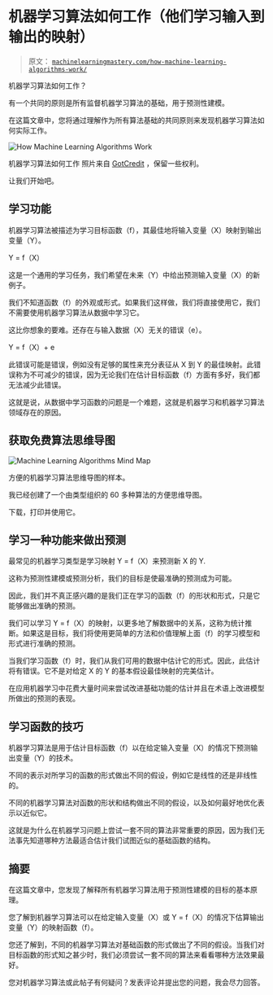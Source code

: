 # 机器学习算法如何工作（他们学习输入到输出的映射）

> 原文： [`machinelearningmastery.com/how-machine-learning-algorithms-work/`](https://machinelearningmastery.com/how-machine-learning-algorithms-work/)

机器学习算法如何工作？

有一个共同的原则是所有监督机器学习算法的基础，用于预测性建模。

在这篇文章中，您将通过理解作为所有算法基础的共同原则来发现机器学习算法如何实际工作。

![How Machine Learning Algorithms Work](img/0fc451f9ec128c544f0f6a0e52ee6884.jpg)

机器学习算法如何工作
照片来自 [GotCredit](https://www.flickr.com/photos/jakerust/16846023595/) ，保留一些权利。

让我们开始吧。

## 学习功能

机器学习算法被描述为学习目标函数（f），其最佳地将输入变量（X）映射到输出变量（Y）。

Y = f（X）

这是一个通用的学习任务，我们希望在未来（Y）中给出预测输入变量（X）的新例子。

我们不知道函数（f）的外观或形式。如果我们这样做，我们将直接使用它，我们不需要使用机器学习算法从数据中学习它。

这比你想象的要难。还存在与输入数据（X）无关的错误（e）。

Y = f（X）+ e

此错误可能是错误，例如没有足够的属性来充分表征从 X 到 Y 的最佳映射。此错误称为不可减少的错误，因为无论我们在估计目标函数（f）方面有多好，我们都无法减少此错误。

这就是说，从数据中学习函数的问题是一个难题，这就是机器学习和机器学习算法领域存在的原因。

## 获取免费算法思维导图

![Machine Learning Algorithms Mind Map](img/2ce1275c2a1cac30a9f4eea6edd42d61.jpg)

方便的机器学习算法思维导图的样本。

我已经创建了一个由类型组织的 60 多种算法的方便思维导图。

下载，打印并使用它。

## 学习一种功能来做出预测

最常见的机器学习类型是学习映射 Y = f（X）来预测新 X 的 Y.

这称为预测性建模或预测分析，我们的目标是使最准确的预测成为可能。

因此，我们并不真正感兴趣的是我们正在学习的函数（f）的形状和形式，只是它能够做出准确的预测。

我们可以学习 Y = f（X）的映射，以更多地了解数据中的关系，这称为统计推断。如果这是目标，我们将使用更简单的方法和价值理解上面（f）的学习模型和形式进行准确的预测。

当我们学习函数（f）时，我们从我们可用的数据中估计它的形式。因此，此估计将有错误。它不是对给定 X 的 Y 的基本假设最佳映射的完美估计。

在应用机器学习中花费大量时间来尝试改进基础功能的估计并且在术语上改进模型所做出的预测的表现。

## 学习函数的技巧

机器学习算法是用于估计目标函数（f）以在给定输入变量（X）的情况下预测输出变量（Y）的技术。

不同的表示对所学习的函数的形式做出不同的假设，例如它是线性的还是非线性的。

不同的机器学习算法对函数的形状和结构做出不同的假设，以及如何最好地优化表示以近似它。

这就是为什么在机器学习问题上尝试一套不同的算法非常重要的原因，因为我们无法事先知道哪种方法最适合估计我们试图近似的基础函数的结构。

## 摘要

在这篇文章中，您发现了解释所有机器学习算法用于预测性建模的目标的基本原理。

您了解到机器学习算法可以在给定输入变量（X）或 Y = f（X）的情况下估算输出变量（Y）的映射函数（f）。

您还了解到，不同的机器学习算法对基础函数的形式做出了不同的假设。当我们对目标函数的形式知之甚少时，我们必须尝试一套不同的算法来看看哪种方法效果最好。

您对机器学习算法或此帖子有何疑问？发表评论并提出您的问题，我会尽力回答。